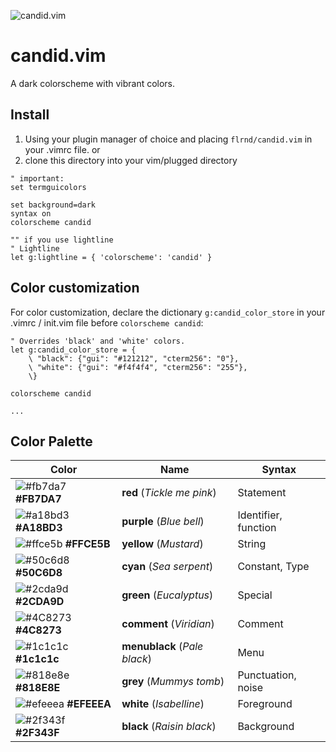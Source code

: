 ![candid.vim](https://github.com/flrnprz/candid.vim/blob/master/candid-screen.png)

# candid.vim

A dark colorscheme with vibrant colors.

## Install

1. Using your plugin manager of choice and placing `flrnd/candid.vim` in your .vimrc file.
   or
2. clone this directory into your vim/plugged directory

```vim
" important:
set termguicolors

set background=dark
syntax on
colorscheme candid

"" if you use lightline
" Lightline
let g:lightline = { 'colorscheme': 'candid' }
```
## Color customization

For color customization, declare the dictionary `g:candid_color_store` in your .vimrc / init.vim file before `colorscheme candid`:

```vim
" Overrides 'black' and 'white' colors.
let g:candid_color_store = {
    \ "black": {"gui": "#121212", "cterm256": "0"},
    \ "white": {"gui": "#f4f4f4", "cterm256": "255"},
    \}

colorscheme candid

...

```

## Color Palette
| Color                                                                | Name             | Syntax     |
-----------------------------------------------------------------------|------------------|------------|
| ![#fb7da7](https://placehold.it/15/fb7da7/000000?text=+) **#FB7DA7** | **red** (_Tickle me pink_) | Statement|
| ![#a18bd3](https://placehold.it/15/a18bd3/000000?text=+) **#A18BD3** | **purple** (_Blue bell_)      | Identifier, function |
| ![#ffce5b](https://placehold.it/15/ffce5b/000000?text=+) **#FFCE5B** | **yellow** (_Mustard_)        | String |
| ![#50c6d8](https://placehold.it/15/50c6d8/000000?text=+) **#50C6D8** | **cyan** (_Sea serpent_)    | Constant, Type |
| ![#2cda9d](https://placehold.it/15/2cda9d/000000?text=+) **#2CDA9D** | **green** (_Eucalyptus_)     | Special |
| ![#4C8273](https://placehold.it/15/4C8273/000000?text=+) **#4C8273** | **comment** (_Viridian_)       | Comment |
| ![#1c1c1c](https://placehold.it/15/1c1c1c/000000?text=+) **#1c1c1c** | **menublack** (_Pale black_)     | Menu       |
| ![#818e8e](https://placehold.it/15/818e8e/000000?text=+) **#818E8E** | **grey** (_Mummys tomb_)    | Punctuation, noise |
| ![#efeeea](https://placehold.it/15/efeeea/000000?text=+) **#EFEEEA** | **white** (_Isabelline_)     | Foreground |
| ![#2f343f](https://placehold.it/15/2f343f/000000?text=+) **#2F343F** | **black** (_Raisin black_)   | Background |
